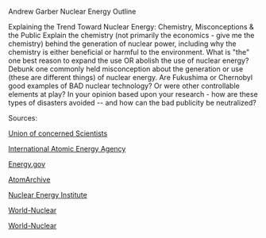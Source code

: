 Andrew Garber
Nuclear Energy Outline

Explaining the Trend Toward Nuclear Energy:  Chemistry, Misconceptions & the Public
Explain the chemistry (not primarily the economics - give me the chemistry) behind the generation of nuclear power, including why the chemistry is either beneficial or harmful to the environment.  What is "the" one best reason to expand the use OR abolish the use of nuclear energy? 
Debunk one commonly held misconception about the generation or use (these are different things) of nuclear energy. 
Are Fukushima or Chernobyl good examples of BAD nuclear technology? Or were other controllable elements at play? In your opinion based upon your research - how are these types of disasters avoided -- and how can the bad publicity be neutralized? 



Sources:

[Union of concerned Scientists](https://www.ucsusa.org/resources/how-nuclear-power-works#:~:text=In%20nuclear%20power%20plants%2C%20neutrons,control%20rods%22%20that%20absorb%20neutrons.)

[International Atomic Energy Agency](https://www.iaea.org/newscenter/news/what-is-nuclear-energy-the-science-of-nuclear-power)

[Energy.gov](https://www.energy.gov/ne/office-nuclear-energy)

[AtomArchive](https://chem.libretexts.org/Bookshelves/Physical_and_Theoretical_Chemistry_Textbook_Maps/Supplemental_Modules_(Physical_and_Theoretical_Chemistry)/Nuclear_Chemistry/Applications_of_Nuclear_Chemistry/Nuclear_Reactors)

[Nuclear Energy Institute](https://www.nei.org/fundamentals/nuclear-waste)

[World-Nuclear](https://world-nuclear.org/nuclear-essentials/what-is-nuclear-waste-and-what-do-we-do-with-it.aspx)

[World-Nuclear](https://world-nuclear.org/information-library/current-and-future-generation/nuclear-power-in-the-world-today.aspx)


